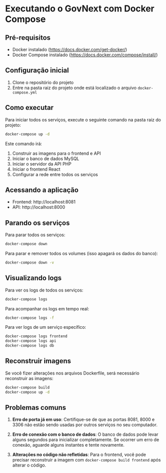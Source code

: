 # Executando o GovNext com Docker Compose

## Pré-requisitos
- Docker instalado (https://docs.docker.com/get-docker/)
- Docker Compose instalado (https://docs.docker.com/compose/install/)

## Configuração inicial

1. Clone o repositório do projeto
2. Entre na pasta raiz do projeto onde está localizado o arquivo `docker-compose.yml`

## Como executar

Para iniciar todos os serviços, execute o seguinte comando na pasta raiz do projeto:

```bash
docker-compose up -d
```

Este comando irá:
1. Construir as imagens para o frontend e API
2. Iniciar o banco de dados MySQL
3. Iniciar o servidor da API PHP
4. Iniciar o frontend React
5. Configurar a rede entre todos os serviços

## Acessando a aplicação

- Frontend: http://localhost:8081
- API: http://localhost:8000

## Parando os serviços

Para parar todos os serviços:

```bash
docker-compose down
```

Para parar e remover todos os volumes (isso apagará os dados do banco):

```bash
docker-compose down -v
```

## Visualizando logs

Para ver os logs de todos os serviços:

```bash
docker-compose logs
```

Para acompanhar os logs em tempo real:

```bash
docker-compose logs -f
```

Para ver logs de um serviço específico:

```bash
docker-compose logs frontend
docker-compose logs api
docker-compose logs db
```

## Reconstruir imagens

Se você fizer alterações nos arquivos Dockerfile, será necessário reconstruir as imagens:

```bash
docker-compose build
docker-compose up -d
```

## Problemas comuns

1. **Erro de porta já em uso**: Certifique-se de que as portas 8081, 8000 e 3306 não estão sendo usadas por outros serviços no seu computador.

2. **Erro de conexão com o banco de dados**: O banco de dados pode levar alguns segundos para inicializar completamente. Se ocorrer um erro de conexão, aguarde alguns instantes e tente novamente.

3. **Alterações no código não refletidas**: Para o frontend, você pode precisar reconstruir a imagem com `docker-compose build frontend` após alterar o código. 